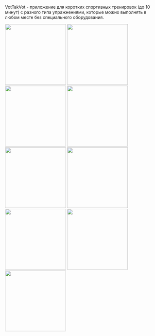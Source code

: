VotTakVot - приложение для коротких спортивных тренировок (до 10 минут) с разного типа упражнениями, которые можно выполнять в любом месте без специального оборудования.






<img src ="/./screenshorts/8.jpeg" width=200> 
<img src ="/./screenshorts/7.jpeg" width=200> 
<img src ="/./screenshorts/6.jpeg" width=200> 
<img src ="/./screenshorts/0.jpeg" width=200> 
<img src ="/./screenshorts/1.jpeg" width=200> 
<img src ="/./screenshorts/2.jpeg" width=200> 
<img src ="/./screenshorts/3.jpeg" width=200> 
<img src ="/./screenshorts/4.jpeg" width=200> 
<img src ="/./screenshorts/5.jpeg" width=200> 
